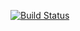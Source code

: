[![Build Status](http://13.58.51.172:8085/job/blog-api/badge/icon)](http://13.58.51.172:8085/job/blog-api/)
